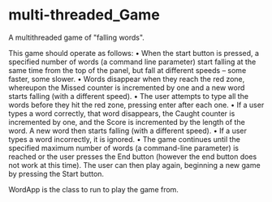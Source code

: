 # multi-threaded_Game
A multithreaded game of "falling words". 

This game should operate as follows:
• When the start button is pressed, a specified number of words (a command line
parameter) start falling at the same time from the top of the panel, but fall at
different speeds – some faster, some slower.
• Words disappear when they reach the red zone, whereupon the Missed
counter is incremented by one and a new word starts falling (with a different
speed).
• The user attempts to type all the words before they hit the red zone, pressing
enter after each one.
• If a user types a word correctly, that word disappears, the Caught counter is
incremented by one, and the Score is incremented by the length of the word. A
new word then starts falling (with a different speed).
• If a user types a word incorrectly, it is ignored.
• The game continues until the specified maximum number of words (a
command-line parameter) is reached or the user presses the End button (however the end button does not work at this time). The user can then play again, beginning a new game by pressing the Start button.


WordApp is the class to run to play the game from.

